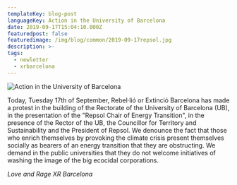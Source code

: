 ```yaml
---
templateKey: blog-post
languageKey: Action in the University of Barcelona 
date: 2019-09-17T15:04:10.000Z
featuredpost: false
featuredimage: /img/blog/common/2019-09-17repsol.jpg
description: >-
tags:
  - newletter
  - xrbarcelona
---
```


![Action in the University of Barcelona](/img/blog/common/2019-09-17repsol.jpg)

Today, Tuesday 17th of September, Rebel·lió or Extinció Barcelona has made a protest in the building of the Rectorate of the University of Barcelona (UB), in the presentation of the "Repsol Chair of Energy Transition", in the presence of the Rector of the UB, the Councillor for Territory and Sustainability and the President of Repsol.
We denounce the fact that those who enrich themselves by provoking the climate crisis present themselves socially as bearers of an energy transition that they are obstructing.
We demand in the public universities that they do not welcome initiatives of washing the image of the big ecocidal corporations.

*Love and Rage*
*XR Barcelona*
